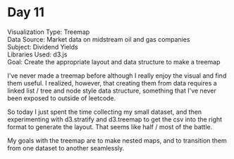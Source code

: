 # Day 11

Visualization Type: Treemap <br>
Data Source: Market data on midstream oil and gas companies <br>
Subject: Dividend Yields <br>
Libraries Used: d3.js <br>
Goal: Create the appropriate layout and data structure to make a treemap <br>

I've never made a treemap before although I really enjoy the visual and find them useful. I realized, however, that creating them from data requires a linked list / tree and node style data structure, something that I've never been exposed to outside of leetcode. 

So today I just spent the time collecting my small dataset, and then experimenting with d3.stratify and d3.treemap to get the csv into the right format to generate the layout. That seems like half / most of the battle. 

My goals with the treemap are to make nested maps, and to transition them from one dataset to another seamlessly. 